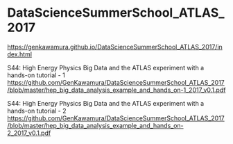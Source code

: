 # DataScienceSummerSchool_ATLAS_2017
https://genkawamura.github.io/DataScienceSummerSchool_ATLAS_2017/index.html

S44: High Energy Physics Big Data and the ATLAS experiment with a hands-on tutorial - 1
https://github.com/GenKawamura/DataScienceSummerSchool_ATLAS_2017/blob/master/hep_big_data_analysis_example_and_hands_on-1_2017_v0.1.pdf

S44: High Energy Physics Big Data and the ATLAS experiment with a hands-on tutorial - 2
https://github.com/GenKawamura/DataScienceSummerSchool_ATLAS_2017/blob/master/hep_big_data_analysis_example_and_hands_on-2_2017_v0.1.pdf
